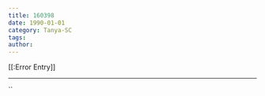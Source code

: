 ```yaml
---
title: 160398
date: 1990-01-01
category: Tanya-SC
tags: 
author: 
---
```


[[:Error Entry]]

---



``
